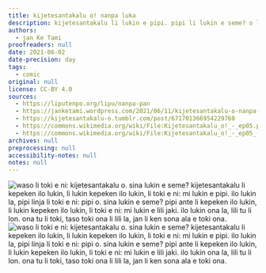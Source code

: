 ```yaml
---
title: kijetesantakalu o! nanpa luka
description: kijetesantakalu li lukin e pipi. pipi li lukin e seme? o lukin!
authors:
  - jan Ke Tami
proofreaders: null
date: 2021-06-02
date-precision: day
tags:
  - comic
original: null
license: CC-BY 4.0
sources:
  - https://liputenpo.org/lipu/nanpa-pan
  - https://janketami.wordpress.com/2021/06/11/kijetesantakalu-o-nanpa-luka/
  - https://kijetesantakalu-o.tumblr.com/post/671701366954229760
  - https://commons.wikimedia.org/wiki/File:Kijetesantakalu_o!_-_ep05.png
  - https://commons.wikimedia.org/wiki/File:Kijetesantakalu_o!_-_ep05_(sitelen_pona).png
archives: null
preprocessing: null
accessibility-notes: null
notes: null
---
```


![waso li toki e ni: kijetesantakalu o. sina lukin e seme? kijetesantakalu li kepeken ilo lukin, li lukin kepeken ilo lukin, li toki e ni: mi lukin e pipi. ilo lukin la, pipi linja li toki e ni: pipi o. sina lukin e seme? pipi ante li kepeken ilo lukin, li lukin kepeken ilo lukin, li toki e ni: mi lukin e lili jaki. ilo lukin ona la, lili tu li lon. ona tu li toki, taso toki ona li lili la, jan li ken sona ala e toki ona.](https://upload.wikimedia.org/wikipedia/commons/c/c8/Kijetesantakalu_o%21_-_ep05.png)
![waso li toki e ni: kijetesantakalu o. sina lukin e seme? kijetesantakalu li kepeken ilo lukin, li lukin kepeken ilo lukin, li toki e ni: mi lukin e pipi. ilo lukin la, pipi linja li toki e ni: pipi o. sina lukin e seme? pipi ante li kepeken ilo lukin, li lukin kepeken ilo lukin, li toki e ni: mi lukin e lili jaki. ilo lukin ona la, lili tu li lon. ona tu li toki, taso toki ona li lili la, jan li ken sona ala e toki ona.](https://upload.wikimedia.org/wikipedia/commons/7/70/Kijetesantakalu_o%21_-_ep05_%28sitelen_pona%29.png)
